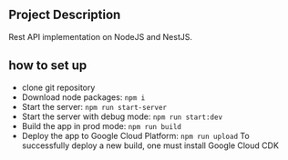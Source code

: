 ## Project Description
Rest API implementation on NodeJS and NestJS.

## how to set up
- clone git repository
- Download node packages: `npm i`
- Start the server: `npm run start-server`
- Start the server with debug mode: `npm run start:dev`
- Build the app in prod mode: `npm run build`
- Deploy the app to Google Cloud Platform: `npm run upload`
To successfully deploy a new build, one must install Google Cloud CDK

